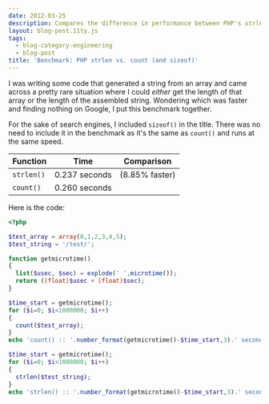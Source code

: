 ```yaml
---
date: 2012-03-25
description: Compares the difference in performance between PHP's strlen() and count().
layout: blog-post.11ty.js
tags:
  - blog-category-engineering
  - blog-post
title: 'Benchmark: PHP strlen vs. count (and sizeof)'
---
```


I was writing some code that generated a string from an array and came across a pretty rare situation where I could _either_ get the length of that array or the length of the assembled string. Wondering which was faster and finding nothing on Google, I put this benchmark together. <!--more-->

For the sake of search engines, I included `sizeof()` in the title. There was no need to include it in the benchmark as it's the same as `count()` and runs at the same speed.

| Function   | Time          | Comparison     |
| ---------- | ------------- | -------------- |
| `strlen()` | 0.237 seconds | (8.85% faster) |
| `count()`  | 0.260 seconds |                |

Here is the code:

```php
<?php

$test_array = array(0,1,2,3,4,5);
$test_string = '/test/';

function getmicrotime()
{
  list($usec, $sec) = explode(' ',microtime());
  return ((float)$usec + (float)$sec);
}

$time_start = getmicrotime();
for ($i=0; $i<1000000; $i++)
{
  count($test_array);
}
echo 'count() :: '.number_format(getmicrotime()-$time_start,3).' seconds<br/>';

$time_start = getmicrotime();
for ($i=0; $i<1000000; $i++)
{
  strlen($test_string);
}
echo 'strlen() :: '.number_format(getmicrotime()-$time_start,3).' seconds<br/>';
```
